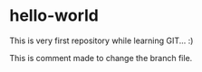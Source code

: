 # hello-world
This is very first repository while learning GIT... :)

This is comment made to change the branch file.

